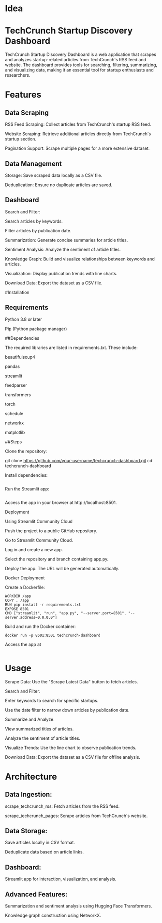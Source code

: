 # Idea

# TechCrunch Startup Discovery Dashboard

TechCrunch Startup Discovery Dashboard is a web application that scrapes and analyzes startup-related articles from TechCrunch's RSS feed and website. The dashboard provides tools for searching, filtering, summarizing, and visualizing data, making it an essential tool for startup enthusiasts and researchers.

# Features

## Data Scraping

RSS Feed Scraping: Collect articles from TechCrunch's startup RSS feed.

Website Scraping: Retrieve additional articles directly from TechCrunch's startup section.

Pagination Support: Scrape multiple pages for a more extensive dataset.

## Data Management

Storage: Save scraped data locally as a CSV file.

Deduplication: Ensure no duplicate articles are saved.

## Dashboard

Search and Filter:

Search articles by keywords.

Filter articles by publication date.

Summarization: Generate concise summaries for article titles.

Sentiment Analysis: Analyze the sentiment of article titles.

Knowledge Graph: Build and visualize relationships between keywords and articles.

Visualization: Display publication trends with line charts.

Download Data: Export the dataset as a CSV file.

#Installation

## Requirements

Python 3.8 or later

Pip (Python package manager)

##Dependencies

The required libraries are listed in requirements.txt. These include:

beautifulsoup4

pandas

streamlit

feedparser

transformers

torch

schedule

networkx

matplotlib

##Steps

Clone the repository:

git clone https://github.com/your-username/techcrunch-dashboard.git
cd techcrunch-dashboard

Install dependencies:

``` pip install -r requirements.txt
```
Run the Streamlit app:

``` streamlit run app.py
```

Access the app in your browser at http://localhost:8501.

Deployment

Using Streamlit Community Cloud

Push the project to a public GitHub repository.

Go to Streamlit Community Cloud.

Log in and create a new app.

Select the repository and branch containing app.py.

Deploy the app. The URL will be generated automatically.

Docker Deployment

Create a Dockerfile:

``` FROM python:3.9
WORKDIR /app
COPY . /app
RUN pip install -r requirements.txt
EXPOSE 8501
CMD ["streamlit", "run", "app.py", "--server.port=8501", "--server.address=0.0.0.0"]
```

Build and run the Docker container:

``` docker build -t techcrunch-dashboard .
docker run -p 8501:8501 techcrunch-dashboard
```

Access the app at 
``` http://localhost:8501.
```

# Usage

Scrape Data: Use the "Scrape Latest Data" button to fetch articles.

Search and Filter:

Enter keywords to search for specific startups.

Use the date filter to narrow down articles by publication date.

Summarize and Analyze:

View summarized titles of articles.

Analyze the sentiment of article titles.

Visualize Trends: Use the line chart to observe publication trends.

Download Data: Export the dataset as a CSV file for offline analysis.

# Architecture

## Data Ingestion:

scrape_techcrunch_rss: Fetch articles from the RSS feed.

scrape_techcrunch_pages: Scrape articles from TechCrunch's website.

## Data Storage:

Save articles locally in CSV format.

Deduplicate data based on article links.

## Dashboard:

Streamlit app for interaction, visualization, and analysis.

## Advanced Features:

Summarization and sentiment analysis using Hugging Face Transformers.

Knowledge graph construction using NetworkX.
